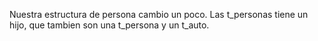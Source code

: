 Nuestra estructura de persona cambio un poco. Las t_personas tiene un hijo, que tambien son una t_persona y un t_auto.
